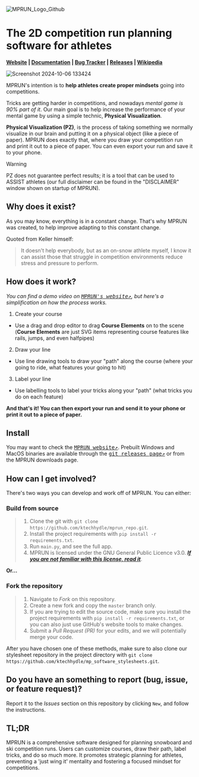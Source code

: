 ![MPRUN_Logo_Github](https://github.com/user-attachments/assets/328e63e0-25d1-4f9a-87b5-5e5fc2c931fd)

# The 2D competition run planning software for athletes
**[Website](https://sites.google.com/view/mprun/home) | [Documentation](https://sites.google.com/view/mprun-studio/documentation) | [Bug Tracker](https://github.com/ktechhydle/mprun_repo/issues) | [Releases](https://github.com/ktechhydle/mprun_repo/releases) | [Wikipedia](www.example.com)**

![Screenshot 2024-10-06 133424](https://github.com/user-attachments/assets/be4db904-7f91-425a-a4bd-ab8395f28431)

MPRUN's intention is to **help athletes create proper mindsets** going into competitions.

Tricks are getting harder in competitions, and nowadays _mental game is 90% part of it_. Our main goal is to help 
increase the performance of your mental game by using a simple technic, **Physical Visualization**.

**Physical Visualization (PZ)**, is the process of taking something we normally visualize in our brain and putting it 
on a physical object (like a piece of paper). MPRUN does exactly that, where you draw your competition run and print it
out to a piece of paper. You can even export your run and save it to your phone.

> [!WARNING]
> PZ does not guarantee perfect results; it is a tool that can be used to ASSIST athletes (our full disclaimer can be 
found in the "DISCLAIMER" window shown on startup of MPRUN).

## Why does it exist?

As you may know, everything is in a constant change. That's why MPRUN was created, to help improve adapting to this 
constant change. 

Quoted from Keller himself:
> It doesn't help everybody, but as an on-snow athlete myself, I know it can assist those that struggle in competition 
environments reduce stress and pressure to perform.

## How does it work? 

_You can find a demo video on <kbd>[MPRUN's website↗️](https://sites.google.com/view/mprun/support)</kbd>, but here's a simplification on how the process works._

1. Create your course
- Use a drag and drop editor to drag **Course Elements** on to the scene (**Course Elements** are just SVG items representing course features like rails, jumps, and even halfpipes)

2. Draw your line
- Use line drawing tools to draw your "path" along the course (where your going to ride, what features your going to hit)

3. Label your line
- Use labelling tools to label your tricks along your "path" (what tricks you do on each feature)

**And that's it! You can then export your run and send it to your phone or print it out to a piece of paper.**

## Install
You may want to check the <kbd>[MPRUN website↗️](https://sites.google.com/view/mprun/download)</kbd>. Prebuilt Windows and MacOS binaries are available through 
the <kbd>[git releases page↗️](https://github.com/ktechhydle/mprun_repo/releases)</kbd> or from the MPRUN downloads page.

## How can I get involved?
There's two ways you can develop and work off of MPRUN. You can either:

### Build from source
> 1. Clone the git with `git clone https://github.com/ktechhydle/mprun_repo.git`.
> 2. Install the project requirements with `pip install -r requirements.txt`.
> 3. Run `main.py`, and see the full app.
> 4. MPRUN is licensed under the GNU General Public Licence v3.0. [***If you are not familiar with this license, read it***](LICENSE.txt).

**Or...**

### Fork the repository
> 1. Navigate to _Fork_ on this repository.
> 2. Create a new fork and copy the `master` branch only.
> 3. If you are trying to edit the source code, make sure you install the project requirements with 
`pip install -r requirements.txt`, or you can also just use GitHub's website tools to make changes.
> 4. Submit a _Pull Request (PR)_ for your edits, and we will potentially merge your code.

After you have chosen one of these methods, make sure to also clone our stylesheet repository in the project directory
with `git clone https://github.com/ktechhydle/mp_software_stylesheets.git`.

## Do you have an something to report (bug, issue, or feature request)?
Report it to the _Issues_ section on this repository by clicking `New`, and follow 
the instructions.

## TL;DR
MPRUN is a comprehensive software designed for planning snowboard and ski competition runs. Users can customize 
courses, draw their path, label tricks, and do so much more. It promotes strategic planning for athletes, preventing 
a 'just wing it' mentality and fostering a focused mindset for competitions.
